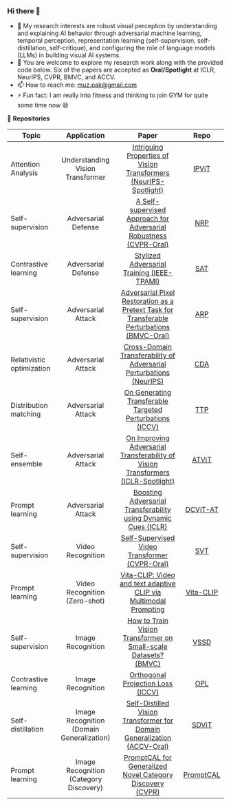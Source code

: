 ### Hi there 👋
<!--
- 🔭 My research focuses on **AI Safety and Reliability**. Toward this goal, I am working on the intersection of self-supervision, generative modeling, spatial/temporal modeling for image/video understanding, label-efficient learning, adversarial attacks/defenses, out-of-distribution generalization, and privacy-preserving.
-->
<!--
- 🔭 My research interests are robust perception to understand and explain AI behavior, temporal perception, self-learning, AI safety, and reliability.
-->
- 🔭 My research interests are robust visual perception by understanding and explaining AI behavior through adversarial machine learning, temporal perception, representation learning (self-supervision, self-distillation, self-critique), and configuring the role of language models (LLMs) in building visual AI systems.
- 🌱 You are welcome to explore my research work along with the provided code below. Six of the papers are accepted as **Oral/Spotlight** at ICLR, NeurIPS, CVPR, BMVC, and ACCV.
- 📫 How to reach me: muz.pak@gmail.com
- ⚡ Fun fact: I am really into fitness and thinking to join GYM for quite some time now :smile:

<!-- - 👯 I’m looking to collaborate on 
- 🤔 I’m looking for help with ...
- 💬 Ask me about ...
- 😄 Pronouns: he/him/his

![GitHub Stats](https://github-readme-stats.vercel.app/api?username=muzammal-naseer&theme=radical)
-->
:seedling: **Repositories**

|Topic|Application|Paper|Repo|
|---|:---:|:---:|:---:|
Attention Analysis | Understanding Vision Transformer| [Intriguing Properties of Vision Transformers (NeurIPS-Spotlight)](https://openreview.net/forum?id=o2mbl-Hmfgd)|[IPViT](https://github.com/Muzammal-Naseer/IPViT)|
Self-supervision| Adversarial Defense | [A Self-supervised Approach for Adversarial Robustness (CVPR-Oral)](https://openaccess.thecvf.com/content_CVPR_2020/html/Naseer_A_Self-supervised_Approach_for_Adversarial_Robustness_CVPR_2020_paper.html)|[NRP](https://github.com/Muzammal-Naseer/NRP)|
Contrastive learning | Adversarial Defense | [Stylized Adversarial Training (IEEE-TPAMI)](https://ieeexplore.ieee.org/document/9895320)| [SAT](https://github.com/Muzammal-Naseer/SAT)|
Self-supervision| Adversarial Attack| [Adversarial Pixel Restoration as a Pretext Task for Transferable Perturbations (BMVC-Oral)](https://arxiv.org/abs/2207.08803)|[ARP](https://github.com/HashmatShadab/APR)||
Relativistic optimization| Adversarial Attack | [Cross-Domain Transferability of Adversarial Perturbations (NeurIPS)](https://papers.nips.cc/paper/2019/hash/99cd3843754d20ec3c5885d805db8a32-Abstract.html) | [CDA](https://github.com/Muzammal-Naseer/Cross-Domain-Perturbations)|
Distribution matching | Adversarial Attack | [On Generating Transferable Targeted Perturbations (ICCV)](https://openaccess.thecvf.com/content/ICCV2021/html/Naseer_On_Generating_Transferable_Targeted_Perturbations_ICCV_2021_paper.html)| [TTP](https://github.com/Muzammal-Naseer/TTP) |
Self-ensemble | Adversarial Attack | [On Improving Adversarial Transferability of Vision Transformers (ICLR-Spotlight)](https://openreview.net/forum?id=D6nH3719vZy)|[ATViT](https://github.com/Muzammal-Naseer/ATViT)|
Prompt learning | Adversarial Attack | [Boosting Adversarial Transferability using Dynamic Cues (ICLR)](https://openreview.net/forum?id=SZynfVLGd5) | [DCViT-AT](https://github.com/Muzammal-Naseer/DCViT-AT)|
Self-supervision| Video Recognition | [Self-Supervised Video Transformer (CVPR-Oral)](https://openaccess.thecvf.com/content/CVPR2022/html/Ranasinghe_Self-Supervised_Video_Transformer_CVPR_2022_paper.html)| [SVT](https://github.com/kahnchana/svt)|
Prompt learning | Video Recognition (Zero-shot)| [Vita-CLIP: Video and text adaptive CLIP via Multimodal Prompting](https://arxiv.org/abs/2304.03307)|[Vita-CLIP](https://github.com/TalalWasim/Vita-CLIP)|
Self-supervision| Image Recognition | [How to Train Vision Transformer on Small-scale Datasets? (BMVC)](https://arxiv.org/abs/2210.07240v1)| [VSSD](https://github.com/hananshafi/vits-for-small-scale-datasets) |
Contrastive learning | Image Recognition | [Orthogonal Projection Loss (ICCV)](https://openaccess.thecvf.com/content/ICCV2021/html/Ranasinghe_Orthogonal_Projection_Loss_ICCV_2021_paper.html)| [OPL](https://github.com/kahnchana/opl)|
Self-distillation| Image Recognition (Domain Generalization) | [Self-Distilled Vision Transformer for Domain Generalization (ACCV-Oral)](https://openaccess.thecvf.com/content/ACCV2022/html/Sultana_Self-Distilled_Vision_Transformer_for_Domain_Generalization_ACCV_2022_paper.html)|[SDViT](https://github.com/maryam089/SDViT) | 
Prompt learning | Image Recognition (Category Discovery)| [PromptCAL for Generalized Novel Category Discovery (CVPR)](https://arxiv.org/abs/2212.05590)|[PromptCAL](https://github.com/sheng-eatamath/PromptCAL)|
